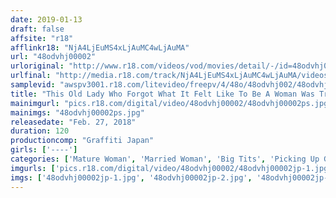 ```yaml
---
date: 2019-01-13
draft: false
affsite: "r18"
afflinkr18: "NjA4LjEuMS4xLjAuMC4wLjAuMA"
url: "48odvhj00002"
urloriginal: "http://www.r18.com/videos/vod/movies/detail/-/id=48odvhj00002"
urlfinal: "http://media.r18.com/track/NjA4LjEuMS4xLjAuMC4wLjAuMA/videos/vod/movies/detail/-/id=48odvhj00002"
samplevid: "awspv3001.r18.com/litevideo/freepv/4/48o/48odvhj002/48odvhj002_dmb_w.mp4"
title: "This Old Lady Who Forgot What It Felt Like To Be A Woman Was Treated Like A Lady By A Young Man And Was Easy To Fuck..."
mainimgurl: "pics.r18.com/digital/video/48odvhj00002/48odvhj00002ps.jpg"
mainimgs: "48odvhj00002ps.jpg"
releasedate: "Feb. 27, 2018"
duration: 120
productioncomp: "Graffiti Japan"
girls: ['----']
categories: ['Mature Woman', 'Married Woman', 'Big Tits', 'Picking Up Girls', 'Voyeur', 'Hi-Def']
imgurls: ['pics.r18.com/digital/video/48odvhj00002/48odvhj00002jp-1.jpg', 'pics.r18.com/digital/video/48odvhj00002/48odvhj00002jp-2.jpg', 'pics.r18.com/digital/video/48odvhj00002/48odvhj00002jp-3.jpg', 'pics.r18.com/digital/video/48odvhj00002/48odvhj00002jp-4.jpg', 'pics.r18.com/digital/video/48odvhj00002/48odvhj00002jp-5.jpg', 'pics.r18.com/digital/video/48odvhj00002/48odvhj00002jp-6.jpg', 'pics.r18.com/digital/video/48odvhj00002/48odvhj00002jp-7.jpg', 'pics.r18.com/digital/video/48odvhj00002/48odvhj00002jp-8.jpg', 'pics.r18.com/digital/video/48odvhj00002/48odvhj00002jp-9.jpg', 'pics.r18.com/digital/video/48odvhj00002/48odvhj00002jp-10.jpg', 'pics.r18.com/digital/video/48odvhj00002/48odvhj00002jp-11.jpg', 'pics.r18.com/digital/video/48odvhj00002/48odvhj00002jp-12.jpg', 'pics.r18.com/digital/video/48odvhj00002/48odvhj00002jp-13.jpg', 'pics.r18.com/digital/video/48odvhj00002/48odvhj00002jp-14.jpg', 'pics.r18.com/digital/video/48odvhj00002/48odvhj00002jp-15.jpg', 'pics.r18.com/digital/video/48odvhj00002/48odvhj00002jp-16.jpg', 'pics.r18.com/digital/video/48odvhj00002/48odvhj00002jp-17.jpg', 'pics.r18.com/digital/video/48odvhj00002/48odvhj00002jp-18.jpg', 'pics.r18.com/digital/video/48odvhj00002/48odvhj00002jp-19.jpg', 'pics.r18.com/digital/video/48odvhj00002/48odvhj00002jp-20.jpg']
imgs: ['48odvhj00002jp-1.jpg', '48odvhj00002jp-2.jpg', '48odvhj00002jp-3.jpg', '48odvhj00002jp-4.jpg', '48odvhj00002jp-5.jpg', '48odvhj00002jp-6.jpg', '48odvhj00002jp-7.jpg', '48odvhj00002jp-8.jpg', '48odvhj00002jp-9.jpg', '48odvhj00002jp-10.jpg', '48odvhj00002jp-11.jpg', '48odvhj00002jp-12.jpg', '48odvhj00002jp-13.jpg', '48odvhj00002jp-14.jpg', '48odvhj00002jp-15.jpg', '48odvhj00002jp-16.jpg', '48odvhj00002jp-17.jpg', '48odvhj00002jp-18.jpg', '48odvhj00002jp-19.jpg', '48odvhj00002jp-20.jpg']
---
```

